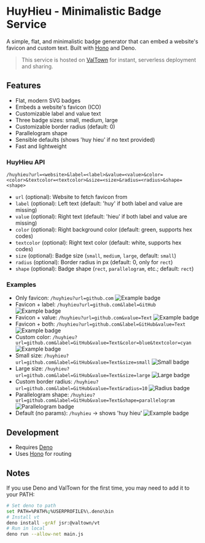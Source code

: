 # HuyHieu - Minimalistic Badge Service

A simple, flat, and minimalistic badge generator that can embed a website's favicon and custom text. Built with [Hono](https://hono.dev/) and Deno.

> This service is hosted on [ValTown](https://val.town/) for instant, serverless deployment and sharing.

## Features
- Flat, modern SVG badges
- Embeds a website's favicon (ICO)
- Customizable label and value text
- Three badge sizes: small, medium, large
- Customizable border radius (default: 0)
- Parallelogram shape
- Sensible defaults (shows 'huy hieu' if no text provided)
- Fast and lightweight

### HuyHieu API
```
/huyhieu?url=<website>&label=<label>&value=<value>&color=<color>&textcolor=<textcolor>&size=<size>&radius=<radius>&shape=<shape>
```
- `url` (optional): Website to fetch favicon from
- `label` (optional): Left text (default: 'huy' if both label and value are missing)
- `value` (optional): Right text (default: 'hieu' if both label and value are missing)
- `color` (optional): Right background color (default: green, supports hex codes)
- `textcolor` (optional): Right text color (default: white, supports hex codes)
- `size` (optional): Badge size (`small`, `medium`, `large`, default: `small`)
- `radius` (optional): Border radius in px (default: 0, only for `rect`)
- `shape` (optional): Badge shape (`rect`, `parallelogram`, etc.; default: `rect`)

### Examples
- Only favicon: `/huyhieu?url=github.com` ![Example badge](https://huyhieu.val.run/huyhieu?url=github.com)
- Favicon + label: `/huyhieu?url=github.com&label=GitHub` ![Example badge](https://huyhieu.val.run/huyhieu?url=github.com&label=GitHub)
- Favicon + value: `/huyhieu?url=github.com&value=Text` ![Example badge](https://huyhieu.val.run/huyhieu?url=github.com&value=Text)
- Favicon + both: `/huyhieu?url=github.com&label=GitHub&value=Text` ![Example badge](https://huyhieu.val.run/huyhieu?url=github.com&label=GitHub&value=Text)
- Custom color: `/huyhieu?url=github.com&label=GitHub&value=Text&color=blue&textcolor=cyan` ![Example badge](https://huyhieu.val.run/huyhieu?url=github.com&label=GitHub&value=Text&color=blue&textcolor=cyan)
- Small size: `/huyhieu?url=github.com&label=GitHub&value=Text&size=small` ![Small badge](https://huyhieu.val.run/huyhieu?url=github.com&label=GitHub&value=Text&size=small)
- Large size: `/huyhieu?url=github.com&label=GitHub&value=Text&size=large` ![Large badge](https://huyhieu.val.run/huyhieu?url=github.com&label=GitHub&value=Text&size=large)
- Custom border radius: `/huyhieu?url=github.com&label=GitHub&value=Text&radius=10` ![Radius badge](https://huyhieu.val.run/huyhieu?url=github.com&label=GitHub&value=Text&radius=10)
- Parallelogram shape: `/huyhieu?url=github.com&label=GitHub&value=Text&shape=parallelogram` ![Parallelogram badge](https://huyhieu.val.run/huyhieu?url=github.com&label=GitHub&value=Text&shape=parallelogram)
- Default (no params): `/huyhieu` → shows 'huy hieu' ![Example badge](https://huyhieu.val.run/huyhieu)

## Development
- Requires [Deno](https://deno.com/)
- Uses [Hono](https://hono.dev/) for routing

## Notes
If you use Deno and ValTown for the first time, you may need to add it to your PATH:
```sh
# Set deno to path
set PATH=%PATH%;%USERPROFILE%\.deno\bin
# Install vt
deno install -grAf jsr:@valtown/vt
# Run in local
deno run --allow-net main.js
```
